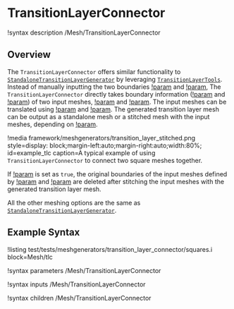 # TransitionLayerConnector

!syntax description /Mesh/TransitionLayerConnector

## Overview

The `TransitionLayerConnector` offers similar functionality to [`StandaloneTransitionLayerGenerator`](/StandaloneTransitionLayerGenerator.md) by leveraging [`TransitionLayerTools`](/TransitionLayerTools.md). Instead of manually inputting the two boundaries [!param](/Mesh/StandaloneTransitionLayerGenerator/positions_vector_1) and [!param](/Mesh/StandaloneTransitionLayerGenerator/positions_vector_2), The `TransitionLayerConnector` directly takes boundary information ([!param](/Mesh/TransitionLayerConnector/boundary_1) and [!param](/Mesh/TransitionLayerConnector/boundary_2)) of two input meshes, [!param](/Mesh/TransitionLayerConnector/input_mesh_1) and [!param](/Mesh/TransitionLayerConnector/input_mesh_2). The input meshes can be translated using [!param](/Mesh/TransitionLayerConnector/mesh_1_shift) and [!param](/Mesh/TransitionLayerConnector/mesh_2_shift). The generated transition layer mesh can be output as a standalone mesh or a stitched mesh with the input meshes, depending on [!param](/Mesh/TransitionLayerConnector/keep_inputs).

!media framework/meshgenerators/transition_layer_stitched.png
      style=display: block;margin-left:auto;margin-right:auto;width:80%;
      id=example_tlc
      caption=A typical example of using `TransitionLayerConnector` to connect two square meshes together.

If [!param](/Mesh/TransitionLayerConnector/keep_inputs) is set as `true`, the original boundaries of the input meshes defined by [!param](/Mesh/TransitionLayerConnector/boundary_1) and [!param](/Mesh/TransitionLayerConnector/boundary_2) are deleted after stitching the input meshes with the generated transition layer mesh.

All the other meshing options are the same as [`StandaloneTransitionLayerGenerator`](/StandaloneTransitionLayerGenerator.md).

## Example Syntax

!listing test/tests/meshgenerators/transition_layer_connector/squares.i block=Mesh/tlc

!syntax parameters /Mesh/TransitionLayerConnector

!syntax inputs /Mesh/TransitionLayerConnector

!syntax children /Mesh/TransitionLayerConnector
